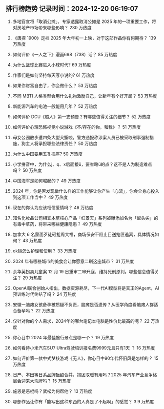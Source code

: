 
## 排行榜趋势 记录时间：2024-12-20 06:19:07
  
  1. 多地官宣将「取消公摊」，专家透露取消公摊是 2025 年的一项重要工作，将对房地产市场带来哪些影响？ 230 万热度
    
  2. 《唐探 1900》定档 2025 年大年初一上映，对于这部作品你有何期待？ 139 万热度
    
  3. 如何评价《一人之下》漫画698（738）话？ 85 万热度
    
  4. 为什么篮球比赛进入小球时代? 69 万热度
    
  5. 作家们是如何坚持每天写小说的? 61 万热度
    
  6. 如果你财富自由了，你会做什么？ 53 万热度
    
  7. 不同 MBTI 人格类型会用什么礼物激励自己，让新年有个好开局？ 53 万热度
    
  8. 新能源汽车的电池一般能用几年？ 52 万热度
    
  9. 如何评价 DCU《超人》第一支预告？有哪些值得关注的细节？ 52 万热度
    
  10. 如何评价心理恐怖视觉小说游戏《不/存在的你，和我》？ 51 万热度
    
  11. 母女公园散步遭四条大型犬撕咬，警方通报称涉案人员已被采取刑事强制措施，狗主人将承担哪些法律责任？ 50 万热度
    
  12. 为什么中国要用五孔插座? 50 万热度
    
  13. 小学拼音中，为什么j、q、x后面接ü，要省略ü的点？这不是人为制造难点吗？ 50 万热度
    
  14. 中国海军是如何崛起的？ 49 万热度
    
  15. 2024 年，你是否发现做什么样的工作能够让你产生「心流」，你会全身心投入到这项工作当中？ 49 万热度
    
  16. 现在的你认为应该相信爱情吗？ 49 万热度
    
  17. 知名化妆品公司相宜本草核心产品「红景天」系列被曝添加名为「犁头尖」的有毒中草药，将带来哪些健康隐患？ 49 万热度
    
  18. 加拿大 6 名蒙面歹徒砸抢周大福，商场保安不阻止目送抢匪逃离，具体情况如何？ 43 万热度
    
  19. ok镜怎么护理和使用？ 33 万热度
    
  20. 2024 年有哪些城市的美食会让你愿意二刷这座城市？ 31 万热度
    
  21. 余华英拐卖儿童案 12 月 19 日重审二审开庭，维持死刑原判，哪些信息值得关注？ 29 万热度
    
  22. OpenAI联合创始人指出，数据资源耗尽，下一代AI模型将是真正的Agent，AI预训练时代终结了吗？ 24 万热度
    
  23. 安徽一脑瘫女孩备孕被质疑不负责，脑瘫是否遗传？从医学角度看脑瘫人群适合备孕吗？ 22 万热度
    
  24. 仅针对你的个人需求，2024年的哪台笔记本电脑是性价比最高的呢？ 22 万热度
    
  25. 你心目中 2024 年最佳旅行景点是哪一个？ 19 万热度
    
  26. 如何看待小米汽车SU7 Ultra驾驶培训报名费9999元且只有1天 ？ 16 万热度
    
  27. 如何评价第一款中式梦核游戏《无人》，你心目中90年代怀旧风是怎样的？ 15 万热度
    
  28. 日产、本田等日系品牌酝酿合并，抱团取暖有用吗？2025 年汽车产业竞争格局会迎来大洗牌吗？ 15 万热度
    
  29. 施恩是恶棍吗？武松为何帮他？ 13 万热度
    
  30. 哪部作品让你有「能写出这种东西的人真是了不起啊」的感觉？ 3.9 万热度
    